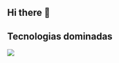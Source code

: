 ## Hi there 👋


## Tecnologias dominadas
<img src="{https://img.shields.io/badge/Django-092E20?style=for-the-badge&logo=django&logoColor=green}" />


<!--
**VitorAndradeSchweitzer/VitorAndradeSchweitzer** is a ✨ _special_ ✨ repository because its `README.md` (this file) appears on your GitHub profile.

Here are some ideas to get you started:

- 🔭 I’m currently working on ...
- 🌱 I’m currently learning ...
- 👯 I’m looking to collaborate on ...
- 🤔 I’m looking for help with ...
- 💬 Ask me about ...
- 📫 How to reach me: ...
- 😄 Pronouns: ...
- ⚡ Fun fact: ...
-->
